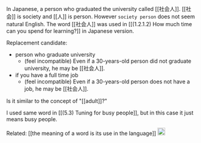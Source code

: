 
In Japanese, a person who graduated the university called [[社会人]].
[[社会]] is society and [[人]] is person. However `society person` does not seem natural English.
The word [[社会人]] was used in [[(1.2.1.2) How much time can you spend for learning?]] in Japanese version.

Replacement candidate:

- person who graduate university
    - (feel incompatible) Even if a 30-years-old person did not graduate university, he may be [[社会人]].
- if you have a full time job
    - (feel incompatible) Even if a 30-years-old person does not have a job, he may be [[社会人]].

Is it similar to the concept of "[[adult]]?"

I used same word in [[(5.3) Tuning for busy people]], but in this case it just means busy people.

Related: [[the meaning of a word is its use in the language]]
<img src='https://scrapbox.io/api/pages/nishio/en/icon' alt='en.icon' height="19.5"/>